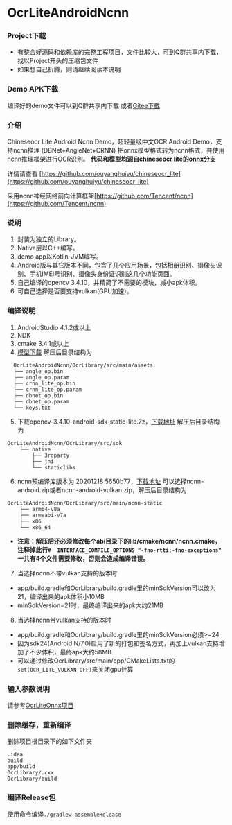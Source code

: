 # OcrLiteAndroidNcnn

### Project下载
* 有整合好源码和依赖库的完整工程项目，文件比较大，可到Q群共享内下载，找以Project开头的压缩包文件
* 如果想自己折腾，则请继续阅读本说明

### Demo APK下载
编译好的demo文件可以到Q群共享内下载
或者[Gitee下载](https://gitee.com/benjaminwan/ocr-lite-android-ncnn/releases)

### 介绍
Chineseocr Lite Android Ncnn Demo，超轻量级中文OCR Android Demo，支持ncnn推理 (DBNet+AngleNet+CRNN)
把onnx模型格式转为ncnn格式，并使用ncnn推理框架进行OCR识别。
**代码和模型均源自chineseocr lite的onnx分支**

详情请查看 [https://github.com/ouyanghuiyu/chineseocr_lite](https://github.com/ouyanghuiyu/chineseocr_lite)

采用ncnn神经网络前向计算框架[https://github.com/Tencent/ncnn](https://github.com/Tencent/ncnn)

### 说明
1. 封装为独立的Library。
2. Native层以C++编写。
3. demo app以Kotlin-JVM编写。
4. Android版与其它版本不同，包含了几个应用场景，包括相册识别、摄像头识别、手机IMEI号识别、摄像头身份证识别这几个功能页面。
5. 自己编译的opencv 3.4.10，并精简了不需要的模块，减小apk体积。
6. 可自己选择是否要支持vulkan(GPU加速)。

### 编译说明
1. AndroidStudio 4.1.2或以上
2. NDK
3. cmake 3.4.1或以上
4. [模型下载](https://github.com/ouyanghuiyu/chineseocr_lite/tree/onnx/models_ncnn)
解压后目录结构为
```
  OcrLiteAndroidNcnn/OcrLibrary/src/main/assets
  ├── angle_op.bin
  ├── angle_op.param
  ├── crnn_lite_op.bin
  ├── crnn_lite_op.param
  ├── dbnet_op.bin
  ├── dbnet_op.param
  └── keys.txt
  ```
5. 下载opencv-3.4.10-android-sdk-static-lite.7z，[下载地址](https://gitee.com/benjaminwan/ocr-lite-android-ncnn/releases/1.0.0.20201007)
解压后目录结构为
```
OcrLiteAndroidNcnn/OcrLibrary/src/sdk
    └── native
        ├── 3rdparty
        ├── jni
        └── staticlibs
```

6. ncnn预编译库版本为 20201218 5650b77，[下载地址](https://github.com/Tencent/ncnn/releases/tag/20201218)
可以选择ncnn-android.zip或者ncnn-android-vulkan.zip，解压后目录结构为
```
OcrLiteAndroidNcnn/OcrLibrary/src/main/ncnn-static
    ├── arm64-v8a
    ├── armeabi-v7a
    ├── x86
    └── x86_64
```
* **注意：解压后还必须修改每个abi目录下的lib/cmake/ncnn/ncnn.cmake，注释掉此行```#  INTERFACE_COMPILE_OPTIONS "-fno-rtti;-fno-exceptions"```
一共有4个文件需要修改，否则会造成编译错误。**

7. 当选择ncnn不带vulkan支持的版本时
* app/build.gradle和OcrLibrary/build.gradle里的minSdkVersion可以改为21，编译出来的apk体积小10MB
* minSdkVersion=21时，最终编译出来的apk大约21MB

8. 当选择ncnn带vulkan支持的版本时
* app/build.gradle和OcrLibrary/build.gradle里的minSdkVersion必须>=24
* 因为sdk24(Android N/7.0)启用了新的打包和签名方式，再加上vulkan支持增加了不少体积，最终apk大约58MB
* 可以通过修改OcrLibrary/src/main/cpp/CMakeLists.txt的```set(OCR_LITE_VULKAN OFF)```来关闭gpu计算

### 输入参数说明
请参考[OcrLiteOnnx项目](https://github.com/ouyanghuiyu/chineseocr_lite/tree/onnx/cpp_projects/OcrLiteOnnx)

### 删除缓存，重新编译
删除项目根目录下的如下文件夹
```
.idea
build
app/build
OcrLibrary/.cxx
OcrLibrary/build
```
### 编译Release包
使用命令编译```./gradlew assembleRelease```

